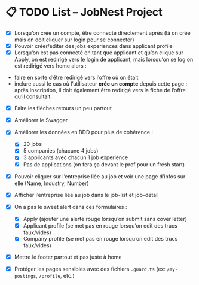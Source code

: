 # 📋 TODO List – JobNest Project

- [X] Lorsqu’on crée un compte, être connecté directement après (là on crée mais on doit cliquer sur login pour se connecter)
- [X] Pouvoir créer/éditer des jobs experiences dans applicant profile
- [x] Lorsqu’on est pas connecté en tant que applicant et qu’on clique sur Apply, on est redirigé vers le login de applicant, mais lorsqu’on se log on est redirigé vers home alors : 
- faire en sorte d’être redirigé vers l’offre où on était
- inclure aussi le cas où l’utilisateur **crée un compte** depuis cette page : après inscription, il doit également être redirigé vers la fiche de l’offre qu’il consultait.

- [x] Faire les flèches retours un peu partout
- [x] Améliorer le Swagger
- [x] Améliorer les données en BDD pour plus de cohérence :
  - [x] 20 jobs
  - [x] 5 companies (chacune 4 jobs)
  - [x] 3 applicants avec chacun 1 job experience
  - [x] Pas de applications (on fera ça devant le prof pour un fresh start)

- [x] Pouvoir cliquer sur l’entreprise liée au job et voir une page d’infos sur elle (Name, Industry, Number)
- [x] Afficher l’entreprise liée au job dans le job-list et job-detail

- [x] On a pas le sweet alert dans ces formulaires :
  - [x] Apply (ajouter une alerte rouge lorsqu’on submit sans cover letter)
  - [x] Applicant profile (se met pas en rouge lorsqu’on edit des trucs faux/vides)
  - [x] Company profile (se met pas en rouge lorsqu’on edit des trucs faux/vides)

- [X] Mettre le footer partout et pas juste à home
- [x] Protéger les pages sensibles avec des fichiers `.guard.ts` (ex: `/my-postings`, `/profile`, etc.)
